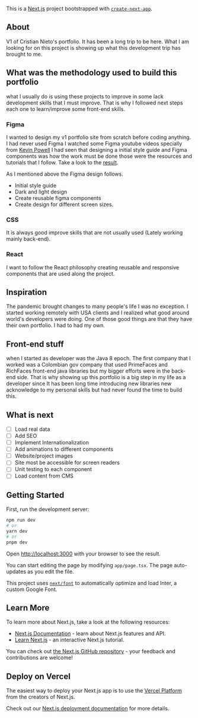 This is a [Next.js](https://nextjs.org/) project bootstrapped with [`create-next-app`](https://github.com/vercel/next.js/tree/canary/packages/create-next-app).

## About

V1 of Cristian Nieto's portfolio. It has been a long trip to be here. What I am looking for on this project is showing up what this development trip has brought to me. 

## What was the methodology used to build this portfolio

what I usually do is using these projects to improve in some lack development skills that I must improve. That is why I followed next steps each one to learn/improve some front-end skills.

### Figma 

I wanted to design my v1 portfolio site from scratch before coding anything. I had never used Figma I watched some Figma youtube videos specially from [Kevin Powell](https://www.youtube.com/@KevinPowell) I had seen that designing a initial style guide and Figma components was how the work must be done those were the resources and tutorials that I follow. Take a look to the [result](https://www.figma.com/file/1hYDcbFc012YUmvs6jNCHN/CrisDev-Portfolio?type=design&node-id=25%3A159&mode=design&t=JpFk1QNS8IBYo495-1).

As I mentioned above the Figma design follows.

- Initial style guide
- Dark and light design
- Create reusable figma components
- Create design for different screen sizes.


### CSS

It is always good improve skills that are not usually used (Lately working mainly back-end).

### React

I want to follow the React philosophy creating reusable and responsive components that are used along the project. 


## Inspiration

The pandemic brought changes to many people's life I was no exception. I started working remotely with USA clients and I realized what good around world's developers were doing. One of those good things are that they have their own portfolio. I had to had my own. 


## Front-end stuff

when I started as developer was the Java 8 epoch. The first company that I worked was a Colombian gov company that used PrimeFaces and RichFaces front-end java libraries but my bigger efforts were in the back-end side. That is why showing up this portfolio is a big step in my life as a developer since It has been long time introducing new libraries new acknowledge to my personal skills but had never found the time to build this.  


## What is next


- [ ] Load real data
- [ ] Add SEO
- [ ] Implement Internationalization
- [ ] Add animations to different components
- [ ] Website/project images
- [ ] Site most be accessible for screen readers
- [ ] Unit testing to each component
- [ ] Load content from CMS

## Getting Started

First, run the development server:

```bash
npm run dev
# or
yarn dev
# or
pnpm dev
```

Open [http://localhost:3000](http://localhost:3000) with your browser to see the result.

You can start editing the page by modifying `app/page.tsx`. The page auto-updates as you edit the file.

This project uses [`next/font`](https://nextjs.org/docs/basic-features/font-optimization) to automatically optimize and load Inter, a custom Google Font.

## Learn More

To learn more about Next.js, take a look at the following resources:

- [Next.js Documentation](https://nextjs.org/docs) - learn about Next.js features and API.
- [Learn Next.js](https://nextjs.org/learn) - an interactive Next.js tutorial.

You can check out [the Next.js GitHub repository](https://github.com/vercel/next.js/) - your feedback and contributions are welcome!

## Deploy on Vercel

The easiest way to deploy your Next.js app is to use the [Vercel Platform](https://vercel.com/new?utm_medium=default-template&filter=next.js&utm_source=create-next-app&utm_campaign=create-next-app-readme) from the creators of Next.js.

Check out our [Next.js deployment documentation](https://nextjs.org/docs/deployment) for more details.

